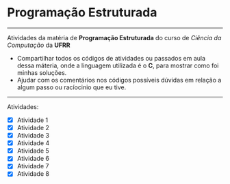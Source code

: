 # Programação Estruturada
***
 Atividades da matéria de **Programação Estruturada** do curso de *Ciência da Computação* da **UFRR**
* Compartilhar todos os códigos de atividades ou passados em aula dessa máteria, onde a linguagem utilizada é o **C**, para mostrar como foi minhas soluções.
* Ajudar com os comentários nos códigos possíveis dúvidas em relação a algum passo ou racíocinio que eu tive.
***
Atividades:
- [x] Atividade 1
- [x] Atividade 2
- [x] Atividade 3
- [x] Atividade 4
- [x] Atividade 5
- [x] Atividade 6
- [x] Atividade 7
- [x] Atividade 8
